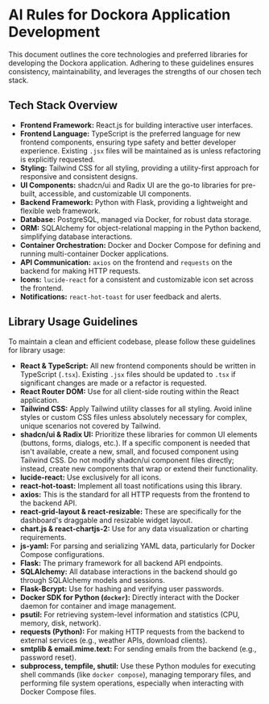 # AI Rules for Dockora Application Development

This document outlines the core technologies and preferred libraries for developing the Dockora application. Adhering to these guidelines ensures consistency, maintainability, and leverages the strengths of our chosen tech stack.

## Tech Stack Overview

*   **Frontend Framework:** React.js for building interactive user interfaces.
*   **Frontend Language:** TypeScript is the preferred language for new frontend components, ensuring type safety and better developer experience. Existing `.jsx` files will be maintained as is unless refactoring is explicitly requested.
*   **Styling:** Tailwind CSS for all styling, providing a utility-first approach for responsive and consistent designs.
*   **UI Components:** shadcn/ui and Radix UI are the go-to libraries for pre-built, accessible, and customizable UI components.
*   **Backend Framework:** Python with Flask, providing a lightweight and flexible web framework.
*   **Database:** PostgreSQL, managed via Docker, for robust data storage.
*   **ORM:** SQLAlchemy for object-relational mapping in the Python backend, simplifying database interactions.
*   **Container Orchestration:** Docker and Docker Compose for defining and running multi-container Docker applications.
*   **API Communication:** `axios` on the frontend and `requests` on the backend for making HTTP requests.
*   **Icons:** `lucide-react` for a consistent and customizable icon set across the frontend.
*   **Notifications:** `react-hot-toast` for user feedback and alerts.

## Library Usage Guidelines

To maintain a clean and efficient codebase, please follow these guidelines for library usage:

*   **React & TypeScript:** All new frontend components should be written in TypeScript (`.tsx`). Existing `.jsx` files should be updated to `.tsx` if significant changes are made or a refactor is requested.
*   **React Router DOM:** Use for all client-side routing within the React application.
*   **Tailwind CSS:** Apply Tailwind utility classes for all styling. Avoid inline styles or custom CSS files unless absolutely necessary for complex, unique scenarios not covered by Tailwind.
*   **shadcn/ui & Radix UI:** Prioritize these libraries for common UI elements (buttons, forms, dialogs, etc.). If a specific component is needed that isn't available, create a new, small, and focused component using Tailwind CSS. Do not modify shadcn/ui component files directly; instead, create new components that wrap or extend their functionality.
*   **lucide-react:** Use exclusively for all icons.
*   **react-hot-toast:** Implement all toast notifications using this library.
*   **axios:** This is the standard for all HTTP requests from the frontend to the backend API.
*   **react-grid-layout & react-resizable:** These are specifically for the dashboard's draggable and resizable widget layout.
*   **chart.js & react-chartjs-2:** Use for any data visualization or charting requirements.
*   **js-yaml:** For parsing and serializing YAML data, particularly for Docker Compose configurations.
*   **Flask:** The primary framework for all backend API endpoints.
*   **SQLAlchemy:** All database interactions in the backend should go through SQLAlchemy models and sessions.
*   **Flask-Bcrypt:** Use for hashing and verifying user passwords.
*   **Docker SDK for Python (`docker`):** Directly interact with the Docker daemon for container and image management.
*   **psutil:** For retrieving system-level information and statistics (CPU, memory, disk, network).
*   **requests (Python):** For making HTTP requests from the backend to external services (e.g., weather APIs, download clients).
*   **smtplib & email.mime.text:** For sending emails from the backend (e.g., password reset).
*   **subprocess, tempfile, shutil:** Use these Python modules for executing shell commands (like `docker compose`), managing temporary files, and performing file system operations, especially when interacting with Docker Compose files.